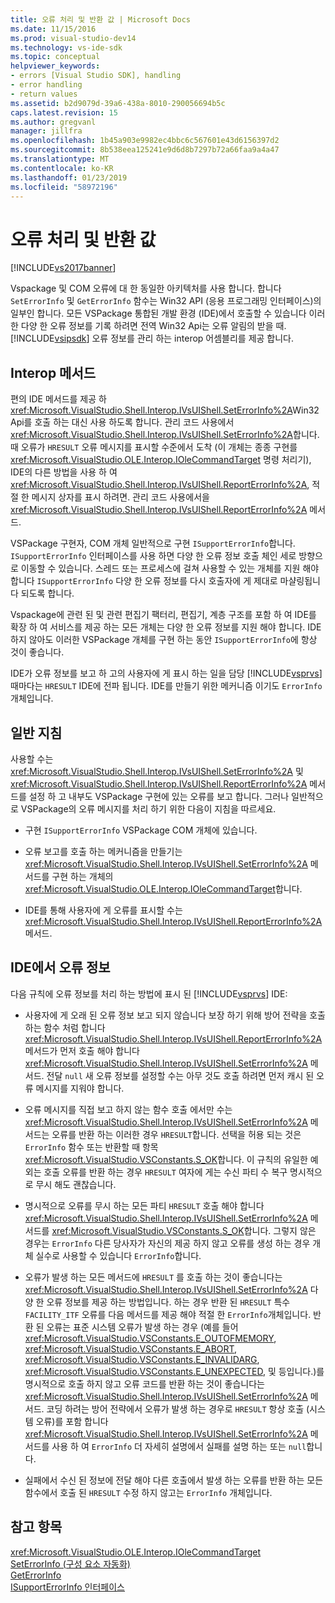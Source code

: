 ```yaml
---
title: 오류 처리 및 반환 값 | Microsoft Docs
ms.date: 11/15/2016
ms.prod: visual-studio-dev14
ms.technology: vs-ide-sdk
ms.topic: conceptual
helpviewer_keywords:
- errors [Visual Studio SDK], handling
- error handling
- return values
ms.assetid: b2d9079d-39a6-438a-8010-290056694b5c
caps.latest.revision: 15
ms.author: gregvanl
manager: jillfra
ms.openlocfilehash: 1b45a903e9982ec4bbc6c567601e43d6156397d2
ms.sourcegitcommit: 8b538eea125241e9d6d8b7297b72a66faa9a4a47
ms.translationtype: MT
ms.contentlocale: ko-KR
ms.lasthandoff: 01/23/2019
ms.locfileid: "58972196"
---
```

# <a name="error-handling-and-return-values"></a>오류 처리 및 반환 값
[!INCLUDE[vs2017banner](../includes/vs2017banner.md)]

Vspackage 및 COM 오류에 대 한 동일한 아키텍처를 사용 합니다. 합니다 `SetErrorInfo` 및 `GetErrorInfo` 함수는 Win32 API (응용 프로그래밍 인터페이스)의 일부인 합니다. 모든 VSPackage 통합된 개발 환경 (IDE)에서 호출할 수 있습니다 이러한 다양 한 오류 정보를 기록 하려면 전역 Win32 Api는 오류 알림의 받을 때. [!INCLUDE[vsipsdk](../includes/vsipsdk-md.md)] 오류 정보를 관리 하는 interop 어셈블리를 제공 합니다.  
  
## <a name="interop-methods"></a>Interop 메서드  
 편의 IDE 메서드를 제공 하 <xref:Microsoft.VisualStudio.Shell.Interop.IVsUIShell.SetErrorInfo%2A>Win32 Api를 호출 하는 대신 사용 하도록 합니다. 관리 코드 사용에서 <xref:Microsoft.VisualStudio.Shell.Interop.IVsUIShell.SetErrorInfo%2A>합니다. 때 오류가 `HRESULT` 오류 메시지를 표시할 수준에서 도착 (이 개체는 종종 구현를 <xref:Microsoft.VisualStudio.OLE.Interop.IOleCommandTarget> 명령 처리기), IDE의 다른 방법을 사용 하 여 <xref:Microsoft.VisualStudio.Shell.Interop.IVsUIShell.ReportErrorInfo%2A>, 적절 한 메시지 상자를 표시 하려면. 관리 코드 사용에서을 <xref:Microsoft.VisualStudio.Shell.Interop.IVsUIShell.ReportErrorInfo%2A> 메서드.  
  
 VSPackage 구현자, COM 개체 일반적으로 구현 `ISupportErrorInfo`합니다. `ISupportErrorInfo` 인터페이스를 사용 하면 다양 한 오류 정보 호출 체인 세로 방향으로 이동할 수 있습니다. 스레드 또는 프로세스에 걸쳐 사용할 수 있는 개체를 지원 해야 합니다 `ISupportErrorInfo` 다양 한 오류 정보를 다시 호출자에 게 제대로 마샬링됩니다 되도록 합니다.  
  
 Vspackage에 관련 된 및 관련 편집기 팩터리, 편집기, 계층 구조를 포함 하 여 IDE를 확장 하 여 서비스를 제공 하는 모든 개체는 다양 한 오류 정보를 지원 해야 합니다. IDE 하지 않아도 이러한 VSPackage 개체를 구현 하는 동안 `ISupportErrorInfo`에 항상 것이 좋습니다.  
  
 IDE가 오류 정보를 보고 하 고의 사용자에 게 표시 하는 일을 담당 [!INCLUDE[vsprvs](../includes/vsprvs-md.md)] 때마다는 `HRESULT` IDE에 전파 됩니다. IDE를 만들기 위한 메커니즘 이기도 `ErrorInfo` 개체입니다.  
  
## <a name="general-guidelines"></a>일반 지침  
 사용할 수는 <xref:Microsoft.VisualStudio.Shell.Interop.IVsUIShell.SetErrorInfo%2A> 및 <xref:Microsoft.VisualStudio.Shell.Interop.IVsUIShell.ReportErrorInfo%2A> 메서드를 설정 하 고 내부도 VSPackage 구현에 있는 오류를 보고 합니다. 그러나 일반적으로 VSPackage의 오류 메시지를 처리 하기 위한 다음이 지침을 따르세요.  
  
-   구현 `ISupportErrorInfo` VSPackage COM 개체에 있습니다.  
  
-   오류 보고를 호출 하는 메커니즘을 만들기는 <xref:Microsoft.VisualStudio.Shell.Interop.IVsUIShell.SetErrorInfo%2A> 메서드를 구현 하는 개체의 <xref:Microsoft.VisualStudio.OLE.Interop.IOleCommandTarget>합니다.  
  
-   IDE를 통해 사용자에 게 오류를 표시할 수는 <xref:Microsoft.VisualStudio.Shell.Interop.IVsUIShell.ReportErrorInfo%2A> 메서드.  
  
## <a name="error-information-in-the-ide"></a>IDE에서 오류 정보  
 다음 규칙에 오류 정보를 처리 하는 방법에 표시 된 [!INCLUDE[vsprvs](../includes/vsprvs-md.md)] IDE:  
  
-   사용자에 게 오래 된 오류 정보 보고 되지 않습니다 보장 하기 위해 방어 전략을 호출 하는 함수 처럼 합니다 <xref:Microsoft.VisualStudio.Shell.Interop.IVsUIShell.ReportErrorInfo%2A> 메서드가 먼저 호출 해야 합니다 <xref:Microsoft.VisualStudio.Shell.Interop.IVsUIShell.SetErrorInfo%2A> 메서드. 전달 `null` 새 오류 정보를 설정할 수는 아무 것도 호출 하려면 먼저 캐시 된 오류 메시지를 지워야 합니다.  
  
-   오류 메시지를 직접 보고 하지 않는 함수 호출 에서만 수는 <xref:Microsoft.VisualStudio.Shell.Interop.IVsUIShell.SetErrorInfo%2A> 메서드는 오류를 반환 하는 이러한 경우 `HRESULT`합니다. 선택을 허용 되는 것은 `ErrorInfo` 함수 또는 반환할 때 항목 <xref:Microsoft.VisualStudio.VSConstants.S_OK>합니다. 이 규칙의 유일한 예외는 호출 오류를 반환 하는 경우 `HRESULT` 여자에 게는 수신 파티 수 복구 명시적으로 무시 해도 괜찮습니다.  
  
-   명시적으로 오류를 무시 하는 모든 파티 `HRESULT` 호출 해야 합니다 <xref:Microsoft.VisualStudio.Shell.Interop.IVsUIShell.SetErrorInfo%2A> 메서드를 <xref:Microsoft.VisualStudio.VSConstants.S_OK>합니다. 그렇지 않은 경우는 `ErrorInfo` 다른 당사자가 자신의 제공 하지 않고 오류를 생성 하는 경우 개체 실수로 사용할 수 있습니다 `ErrorInfo`합니다.  
  
-   오류가 발생 하는 모든 메서드에 `HRESULT` 를 호출 하는 것이 좋습니다는 <xref:Microsoft.VisualStudio.Shell.Interop.IVsUIShell.SetErrorInfo%2A> 다양 한 오류 정보를 제공 하는 방법입니다. 하는 경우 반환 된 `HRESULT` 특수 `FACILITY_ITF` 오류를 다음 메서드를 제공 해야 적절 한 `ErrorInfo`개체입니다. 반환 된 오류는 표준 시스템 오류가 발생 하는 경우 (예를 들어 <xref:Microsoft.VisualStudio.VSConstants.E_OUTOFMEMORY>, <xref:Microsoft.VisualStudio.VSConstants.E_ABORT>, <xref:Microsoft.VisualStudio.VSConstants.E_INVALIDARG>, <xref:Microsoft.VisualStudio.VSConstants.E_UNEXPECTED>, 및 등입니다.)를 명시적으로 호출 하지 않고 오류 코드를 반환 하는 것이 좋습니다는 <xref:Microsoft.VisualStudio.Shell.Interop.IVsUIShell.SetErrorInfo%2A> 메서드. 코딩 하려는 방어 전략에서 오류가 발생 하는 경우로 `HRESULT` 항상 호출 (시스템 오류)를 포함 합니다 <xref:Microsoft.VisualStudio.Shell.Interop.IVsUIShell.SetErrorInfo%2A> 메서드를 사용 하 여 `ErrorInfo` 더 자세히 설명에서 실패를 설명 하는 또는 `null`합니다.  
  
-   실패에서 수신 된 정보에 전달 해야 다른 호출에서 발생 하는 오류를 반환 하는 모든 함수에서 호출 된 `HRESULT` 수정 하지 않고는 `ErrorInfo` 개체입니다.  
  
## <a name="see-also"></a>참고 항목  
 <xref:Microsoft.VisualStudio.OLE.Interop.IOleCommandTarget>   
 [SetErrorInfo (구성 요소 자동화)](http://msdn.microsoft.com/8eaacfac-fc37-4eaa-870b-10b99d598d66)   
 [GetErrorInfo](http://msdn.microsoft.com/03317526-8c4f-4173-bc10-110c8112676a)   
 [ISupportErrorInfo 인터페이스](http://msdn.microsoft.com/42d33066-36b4-4a5b-aa5d-46682e560f32)
